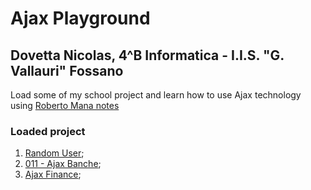 # Ajax Playground
## Dovetta Nicolas, 4^B Informatica - I.I.S. "G. Vallauri" Fossano

Load some of my school project and learn how to use Ajax technology using [Roberto Mana notes](http://robertomana.altervista.org/wp-content/uploads/2020/03/Ajax.pdf)

### Loaded project
1. [Random User](https://github.com/vallauri-ict/ajax-playground-dovettanicolas/tree/master/RandomUser);
2. [011 - Ajax Banche](https://github.com/vallauri-ict/ajax-playground-dovettanicolas/tree/develop/011%20-%20Ajax%20banche);
3. [Ajax Finance](https://github.com/vallauri-ict/ajax-playground-dovettanicolas/tree/develop/Ajax%20Finance);